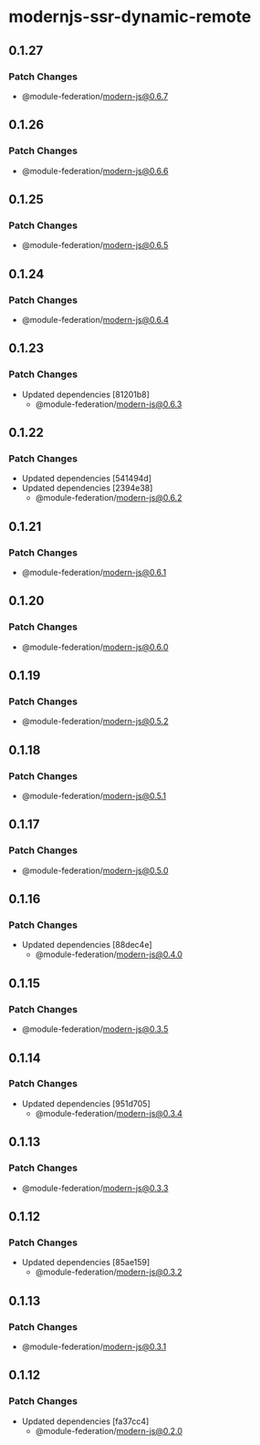 # modernjs-ssr-dynamic-remote

## 0.1.27

### Patch Changes

- @module-federation/modern-js@0.6.7

## 0.1.26

### Patch Changes

- @module-federation/modern-js@0.6.6

## 0.1.25

### Patch Changes

- @module-federation/modern-js@0.6.5

## 0.1.24

### Patch Changes

- @module-federation/modern-js@0.6.4

## 0.1.23

### Patch Changes

- Updated dependencies [81201b8]
  - @module-federation/modern-js@0.6.3

## 0.1.22

### Patch Changes

- Updated dependencies [541494d]
- Updated dependencies [2394e38]
  - @module-federation/modern-js@0.6.2

## 0.1.21

### Patch Changes

- @module-federation/modern-js@0.6.1

## 0.1.20

### Patch Changes

- @module-federation/modern-js@0.6.0

## 0.1.19

### Patch Changes

- @module-federation/modern-js@0.5.2

## 0.1.18

### Patch Changes

- @module-federation/modern-js@0.5.1

## 0.1.17

### Patch Changes

- @module-federation/modern-js@0.5.0

## 0.1.16

### Patch Changes

- Updated dependencies [88dec4e]
  - @module-federation/modern-js@0.4.0

## 0.1.15

### Patch Changes

- @module-federation/modern-js@0.3.5

## 0.1.14

### Patch Changes

- Updated dependencies [951d705]
  - @module-federation/modern-js@0.3.4

## 0.1.13

### Patch Changes

- @module-federation/modern-js@0.3.3

## 0.1.12

### Patch Changes

- Updated dependencies [85ae159]
  - @module-federation/modern-js@0.3.2

## 0.1.13

### Patch Changes

- @module-federation/modern-js@0.3.1

## 0.1.12

### Patch Changes

- Updated dependencies [fa37cc4]
  - @module-federation/modern-js@0.2.0
